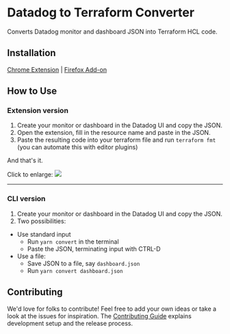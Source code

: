 # Datadog to Terraform Converter

Converts Datadog monitor and dashboard JSON into Terraform HCL code.

## Installation

[Chrome Extension](https://chrome.google.com/webstore/detail/datadog-to-terraform-conv/lafmglpipgongjmbbjngmboifpaodemk)
| [Firefox Add-on](https://addons.mozilla.org/en-US/firefox/addon/datadog-to-terraform-converter/)

## How to Use

### Extension version

1. Create your monitor or dashboard in the Datadog UI and copy the JSON.
1. Open the extension, fill in the resource name and paste in the JSON.
1. Paste the resulting code into your terraform file and run `terraform fmt` (you can automate this with editor plugins)

And that's it.

Click to enlarge:
![](http://g.recordit.co/Bk7jSES5E7.gif)

---

### CLI version

1. Create your monitor or dashboard in the Datadog UI and copy the JSON.
2. Two possibilities:

- Use standard input
  - Run `yarn convert` in the terminal
  - Paste the JSON, terminating input with CTRL-D
- Use a file:
  - Save JSON to a file, say `dashboard.json`
  - Run `yarn convert dashboard.json`

## Contributing

We'd love for folks to contribute! Feel free to add your own ideas or take a look at the issues for inspiration.
The [Contributing Guide](CONTRIBUTING.md) explains development setup and the release process.
